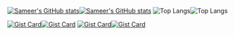 [![Sameer's GitHub stats](https://github-readme-stats.vercel.app/api?username=dampdigits&show=reviews,discussions_started,discussions_answered,prs_merged,prs_merged_percentage,issues,contribs&rank_icon=github&show_icons=true&hide=reviews,discussions_answered,prs,prs_merged&theme=radical&bg_color=00000000#gh-dark-mode-only)](https://github.com/anuraghazra/github-readme-stats#gh-dark-mode-only)[![Sameer's GitHub stats](https://github-readme-stats.vercel.app/api?username=dampdigits&show=reviews,discussions_started,discussions_answered,prs_merged,prs_merged_percentage,issues,contribs&rank_icon=github&show_icons=true&hide=reviews,discussions_answered,prs,prs_merged&theme=buefy&bg_color=00000000#gh-light-mode-only)](https://github.com/anuraghazra/github-readme-stats#gh-light-mode-only)
![Top Langs](https://github-readme-stats.vercel.app/api/top-langs/?username=dampdigits&layout=compact&langs_count=20&size_weight=0.4&theme=radical&bg_color=00000000#gh-dark-mode-only)![Top Langs](https://github-readme-stats.vercel.app/api/top-langs/?username=dampdigits&layout=compact&langs_count=20&size_weight=0.4&theme=buefy&bg_color=00000000#gh-light-mode-only)

[![Gist Card](https://github-readme-stats.vercel.app/api/gist?id=a1fbcf15c46dbe639f69930038ca43d3&theme=radical&bg_color=00000000#gh-dark-mode-only)](https://gist.github.com/dampdigits/a1fbcf15c46dbe639f69930038ca43d3)[![Gist Card](https://github-readme-stats.vercel.app/api/gist?id=a1fbcf15c46dbe639f69930038ca43d3&theme=buefy&bg_color=00000000#gh-light-mode-only)](https://gist.github.com/dampdigits/a1fbcf15c46dbe639f69930038ca43d3)
[![Gist Card](https://github-readme-stats.vercel.app/api/gist?id=abefc4c97287c6d91a3ea113de03d739&theme=radical&bg_color=00000000#gh-dark-mode-only)](https://gist.github.com/dampdigits/abefc4c97287c6d91a3ea113de03d739)[![Gist Card](https://github-readme-stats.vercel.app/api/gist?id=abefc4c97287c6d91a3ea113de03d739&theme=buefy&bg_color=00000000#gh-light-mode-only)](https://gist.github.com/dampdigits/abefc4c97287c6d91a3ea113de03d739)
